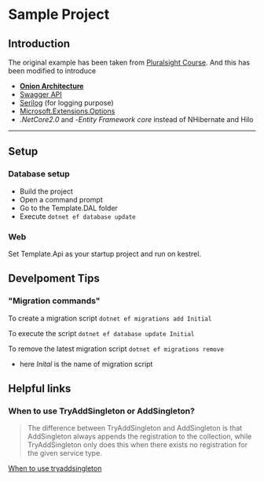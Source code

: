 # Sample Project
## Introduction
The original example has been taken from [Pluralsight Course](https://app.pluralsight.com/library/courses/refactoring-anemic-domain-model/table-of-contents). And this has been modified to introduce 

 - [__Onion Architecture__](http://blog.thedigitalgroup.com/chetanv/2015/07/06/understanding-onion-architecture/)
 - [Swagger API](https://swagger.io/getting-started/)
 - [Serilog](1) (for logging purpose)
 - [Microsoft.Extensions.Options](https://docs.microsoft.com/en-us/dotnet/api/microsoft.extensions.options?view=aspnetcore-2.0)
 - _.NetCore2.0_ and 
 -_Entity Framework core_ instead of NHibernate and Hilo

[1]: https://github.com/serilog/serilog-aspnetcore
 ___
## Setup
### Database setup

 - Build the project
 - Open a command prompt
 - Go to the Template.DAL folder
 - Execute ` dotnet ef database update `

### Web
Set Template.Api as your startup project and run on kestrel. 

## Develpoment Tips

### "Migration commands" 

To create a migration script
` dotnet ef migrations add Initial `

To execute the script
` dotnet ef database update Initial `

To remove the latest migration script
` dotnet ef migrations remove `

- here _Inital_ is the name of migration script 


## Helpful links


### When to use TryAddSingleton or AddSingleton?

> The difference between TryAddSingleton and AddSingleton is that AddSingleton always appends the registration to the collection, while TryAddSingleton only does this when there exists no registration for the given service type.

[When to use tryaddsingleton](https://stackoverflow.com/questions/48185894/when-to-use-tryaddsingleton-or-addsingleton)

